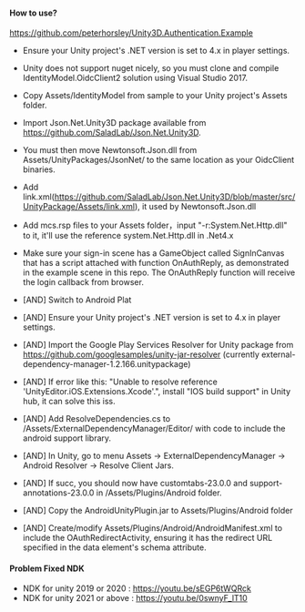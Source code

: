 #### How to use?
https://github.com/peterhorsley/Unity3D.Authentication.Example
- Ensure your Unity project's .NET version is set to 4.x in player settings.
- Unity does not support nuget nicely, so you must clone and compile IdentityModel.OidcClient2 solution using Visual Studio 2017.
- Copy Assets/IdentityModel from sample to your Unity project's Assets folder.
- Import Json.Net.Unity3D package available from https://github.com/SaladLab/Json.Net.Unity3D.
- You must then move Newtonsoft.Json.dll from Assets/UnityPackages/JsonNet/ to the same location as your OidcClient binaries.
- Add link.xml(https://github.com/SaladLab/Json.Net.Unity3D/blob/master/src/UnityPackage/Assets/link.xml), it used by Newtonsoft.Json.dll
- Add mcs.rsp files to your Assets folder，input "-r:System.Net.Http.dll" to it, it'll use the reference system.Net.Http.dll in .Net4.x
- Make sure your sign-in scene has a GameObject called SignInCanvas that has a script attached with function OnAuthReply, as demonstrated in the example scene in this repo. The OnAuthReply function will receive the login callback from browser.

- [AND] Switch to Android Plat
- [AND] Ensure your Unity project's .NET version is set to 4.x in player settings.
- [AND] Import the Google Play Services Resolver for Unity package from https://github.com/googlesamples/unity-jar-resolver (currently external-dependency-manager-1.2.166.unitypackage)
- [AND] If error like this: "Unable to resolve reference 'UnityEditor.iOS.Extensions.Xcode'.", install "IOS build support" in Unity hub, it can solve this iss.
- [AND] Add ResolveDependencies.cs to /Assets/ExternalDependencyManager/Editor/ with code to include the android support library.
- [AND] In Unity, go to menu Assets -> ExternalDependencyManager -> Android Resolver -> Resolve Client Jars.
- [AND] If succ, you should now have customtabs-23.0.0 and support-annotations-23.0.0 in /Assets/Plugins/Android folder.
- [AND] Copy the AndroidUnityPlugin.jar to Assets/Plugins/Android folder 
- [AND] Create/modify Assets/Plugins/Android/AndroidManifest.xml to include the OAuthRedirectActivity, ensuring it has the redirect URL specified in the data element's schema attribute.

#### Problem Fixed NDK
- NDK for unity 2019 or 2020 : https://youtu.be/sEGP6tWQRck
- NDK for unity 2021 or above : https://youtu.be/0swnyF_lT10








